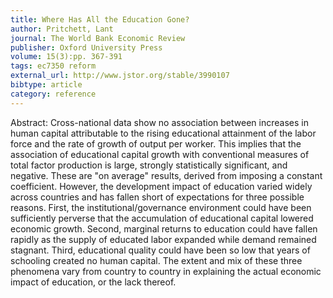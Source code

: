```yaml
---
title: Where Has All the Education Gone?
author: Pritchett, Lant
journal: The World Bank Economic Review
publisher: Oxford University Press
volume: 15(3):pp. 367-391
tags: ec7350 reform
external_url: http://www.jstor.org/stable/3990107
bibtype: article
category: reference
---
```

Abstract: Cross-national data show no association between increases in human capital attributable to the rising educational attainment of the labor force and the rate of growth of output per worker. This implies that the association of educational capital growth with conventional measures of total factor production is large, strongly statistically significant, and negative. These are "on average" results, derived from imposing a constant coefficient. However, the development impact of education varied widely across countries and has fallen short of expectations for three possible reasons. First, the institutional/governance environment could have been sufficiently perverse that the accumulation of educational capital lowered economic growth. Second, marginal returns to education could have fallen rapidly as the supply of educated labor expanded while demand remained stagnant. Third, educational quality could have been so low that years of schooling created no human capital. The extent and mix of these three phenomena vary from country to country in explaining the actual economic impact of education, or the lack thereof.
